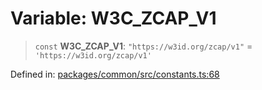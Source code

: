 # Variable: W3C\_ZCAP\_V1

> `const` **W3C\_ZCAP\_V1**: `"https://w3id.org/zcap/v1"` = `'https://w3id.org/zcap/v1'`

Defined in: [packages/common/src/constants.ts:68](https://github.com/dcdpr/did-btcr2-js/blob/4a717493e735221d072999f212891939f4de3f23/packages/common/src/constants.ts#L68)
